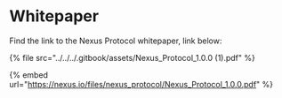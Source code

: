 # Whitepaper

Find the link to the Nexus Protocol whitepaper, link below: &#x20;

{% file src="../../../.gitbook/assets/Nexus_Protocol_1.0.0 (1).pdf" %}

{% embed url="https://nexus.io/files/nexus_protocol/Nexus_Protocol_1.0.0.pdf" %}
